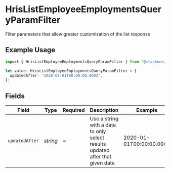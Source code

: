 # HrisListEmployeeEmploymentsQueryParamFilter

Filter parameters that allow greater customisation of the list response

## Example Usage

```typescript
import { HrisListEmployeeEmploymentsQueryParamFilter } from "@stackone/stackone-client-ts/sdk/models/operations";

let value: HrisListEmployeeEmploymentsQueryParamFilter = {
  updatedAfter: "2020-01-01T00:00:00.000Z",
};
```

## Fields

| Field                                                                         | Type                                                                          | Required                                                                      | Description                                                                   | Example                                                                       |
| ----------------------------------------------------------------------------- | ----------------------------------------------------------------------------- | ----------------------------------------------------------------------------- | ----------------------------------------------------------------------------- | ----------------------------------------------------------------------------- |
| `updatedAfter`                                                                | *string*                                                                      | :heavy_minus_sign:                                                            | Use a string with a date to only select results updated after that given date | 2020-01-01T00:00:00.000Z                                                      |